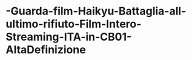 # -Guarda-film-Haikyu-Battaglia-all-ultimo-rifiuto-Film-Intero-Streaming-ITA-in-CB01-AltaDefinizione